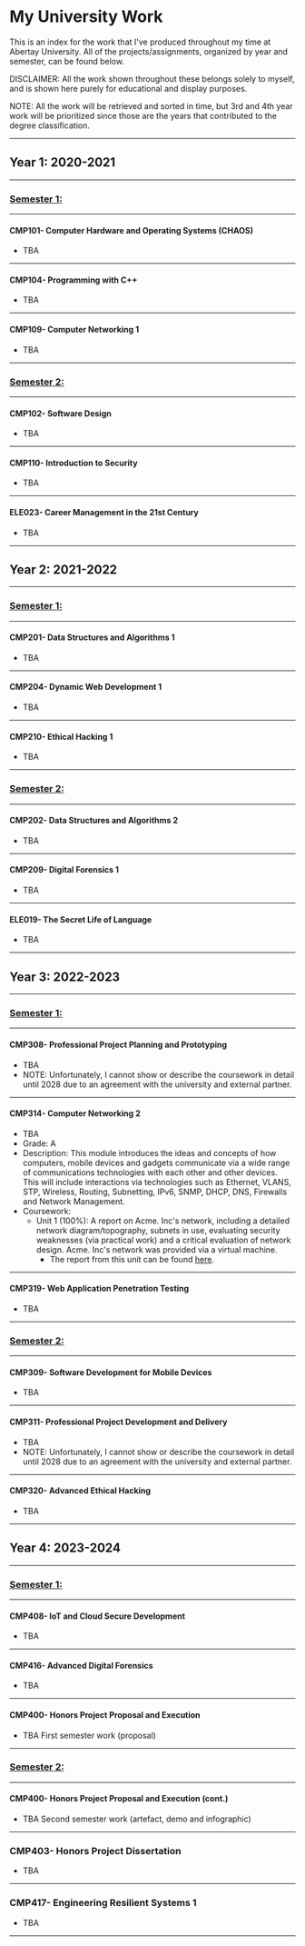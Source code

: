 # My University Work

This is an index for the work that I've produced throughout my time at Abertay University. All of the projects/assignments, organized by year and semester, can be found below.

DISCLAIMER: All the work shown throughout these belongs solely to myself, and is shown here purely for educational and display purposes.

NOTE: All the work will be retrieved and sorted in time, but 3rd and 4th year work will be prioritized since those are the years that contributed to the degree classification.

---
## Year 1: 2020-2021

---
### <u>Semester 1:</u>

---
#### CMP101- Computer Hardware and Operating Systems (CHAOS)

- TBA

---
#### CMP104- Programming with C++

- TBA

---
#### CMP109- Computer Networking 1

- TBA

---
### <u>Semester 2:</u>

---
#### CMP102- Software Design

- TBA

---
#### CMP110- Introduction to Security

- TBA

---
#### ELE023- Career Management in the 21st Century

- TBA

---
## Year 2: 2021-2022

---
### <u>Semester 1:</u>

---
#### CMP201- Data Structures and Algorithms 1

- TBA

---
#### CMP204- Dynamic Web Development 1

- TBA

---
#### CMP210- Ethical Hacking 1

- TBA

---
### <u>Semester 2:</u>

---
#### CMP202- Data Structures and Algorithms 2

- TBA

---
#### CMP209- Digital Forensics 1

- TBA

---
#### ELE019- The Secret Life of Language

- TBA

---
## Year 3: 2022-2023

---
### <u>Semester 1:</u>

---
#### CMP308- Professional Project Planning and Prototyping

- TBA
- NOTE: Unfortunately, I cannot show or describe the coursework in detail until 2028 due to an agreement with the university and external partner.

---
#### CMP314- Computer Networking 2

- TBA
- Grade: A
- Description: This module introduces the ideas and concepts of how computers, mobile devices and gadgets communicate via a wide range of communications technologies with each other and other devices. This will include interactions via technologies such as Ethernet, VLANS, STP, Wireless, Routing, Subnetting, IPv6, SNMP, DHCP, DNS, Firewalls and Network Management.
- Coursework:
    - Unit 1 (100%): A report on Acme. Inc's network, including a detailed network diagram/topography, subnets in use, evaluating security weaknesses (via practical work) and a critical evaluation of network design. Acme. Inc's network was provided via a virtual machine.
        - The report from this unit can be found [here](https://github.com/joegrimsonc/uni_work/blob/main/2001621_CMP314_U1.pdf).

---
#### CMP319- Web Application Penetration Testing

- TBA

---
### <u>Semester 2:</u>

---
#### CMP309- Software Development for Mobile Devices

- TBA

---
#### CMP311- Professional Project Development and Delivery

- TBA
- NOTE: Unfortunately, I cannot show or describe the coursework in detail until 2028 due to an agreement with the university and external partner.

---
#### CMP320- Advanced Ethical Hacking

- TBA

---
## Year 4: 2023-2024

---
### <u>Semester 1:</u>

---
#### CMP408- IoT and Cloud Secure Development

- TBA

---
#### CMP416- Advanced Digital Forensics

- TBA

---
#### CMP400- Honors Project Proposal and Execution

- TBA First semester work (proposal)

---
### <u>Semester 2:</u>

---
#### CMP400- Honors Project Proposal and Execution (cont.)

- TBA Second semester work (artefact, demo and infographic)

---
### CMP403- Honors Project Dissertation

- TBA

---
### CMP417- Engineering Resilient Systems 1

- TBA

---

